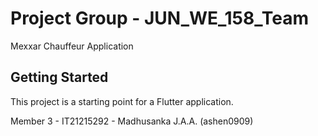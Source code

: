 # Project Group - JUN_WE_158_Team

Mexxar Chauffeur Application

## Getting Started

This project is a starting point for a Flutter application.

Member 3 - IT21215292 - Madhusanka J.A.A. (ashen0909)



